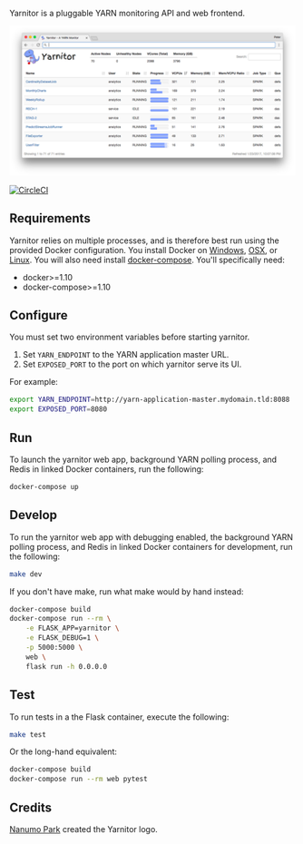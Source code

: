 Yarnitor is a pluggable YARN monitoring API and web frontend.

![Yarnitor screenshot](./screenshot.png)

[![CircleCI](https://circleci.com/gh/maxpoint/yarnitor/tree/master.svg?style=svg)](https://circleci.com/gh/maxpoint/yarnitor/tree/master)

## Requirements

Yarnitor relies on multiple processes, and is therefore best run using the
provided Docker configuration. You install Docker on
[Windows](https://docs.docker.com/docker-for-windows/),
[OSX](https://docs.docker.com/docker-for-mac/), or
[Linux](https://docs.docker.com/engine/installation/linux/). You will also need
install [docker-compose](https://docs.docker.com/compose/install/). You'll
specifically need:

* docker>=1.10
* docker-compose>=1.10

## Configure

You must set two environment variables before starting yarnitor.

1. Set `YARN_ENDPOINT` to the YARN application master URL.
2. Set `EXPOSED_PORT` to the port on which yarnitor serve its UI.

For example:

```bash
export YARN_ENDPOINT=http://yarn-application-master.mydomain.tld:8088
export EXPOSED_PORT=8080
```

## Run

To launch the yarnitor web app, background YARN polling process, and Redis in
linked Docker containers, run the following:

```bash
docker-compose up
```

## Develop

To run the yarnitor web app with debugging enabled, the background YARN polling
process, and Redis in linked Docker containers for development, run the following:

```bash
make dev
```

If you don't have make, run what make would by hand instead:

```bash
docker-compose build
docker-compose run --rm \
    -e FLASK_APP=yarnitor \
    -e FLASK_DEBUG=1 \
    -p 5000:5000 \
    web \
    flask run -h 0.0.0.0
```

## Test

To run tests in a the Flask container, execute the following:

```bash
make test
```

Or the long-hand equivalent:

```bash
docker-compose build
docker-compose run --rm web pytest
```

## Credits

[Nanumo Park](https://www.linkedin.com/in/nanumo-park-8b3ba713) created the Yarnitor logo.
